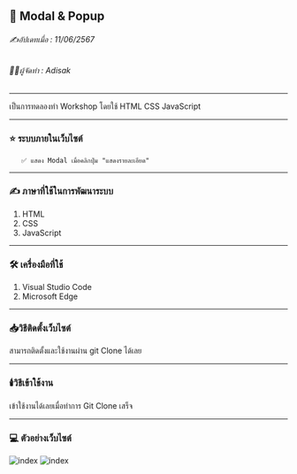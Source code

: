 ## 📖 Modal & Popup
###### ✍️อัปเดทเมื่อ : 11/06/2567
###### 👨‍💻ผู้จัดทำ : Adisak
___
 
 เป็นการทดลองทำ Workshop โดยใช้ HTML CSS JavaScript

___ 

### ⭐ ระบบภายในเว็บไซต์
       ✅ แสดง Modal เมื่อคลิกปุ่ม "แสดงรายละเอียด"
___

### ✍️ ภาษาที่ใช้ในการพัฒนาระบบ

1. HTML
2. CSS
3. JavaScript

___

### 🛠️ เครื่องมือที่ใช้

1. Visual Studio Code
2. Microsoft Edge

___

### 📥วิธีติดตั้งเว็บไซต์
  สามารถติดตั้งและใช้งานผ่าน git Clone ได้เลย
___

### 🕯️วิธีเข้าใช้งาน
  เข้าใช้งานได้เลยเมื่อทำการ Git Clone เสร็จ
___

### 💻 ตัวอย่างเว็บไซต์

![index](https://github.com/Adisak-KS/)
![index](https://github.com/Adisak-KS/)
